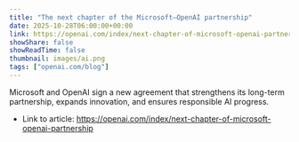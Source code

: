 ```yaml
---
title: "The next chapter of the Microsoft–OpenAI partnership"
date: 2025-10-28T06:00:00+00:00
link: https://openai.com/index/next-chapter-of-microsoft-openai-partnership
showShare: false
showReadTime: false
thumbnail: images/ai.png
tags: ["openai.com/blog"]
---
```

Microsoft and OpenAI sign a new agreement that strengthens its long-term partnership, expands innovation, and ensures responsible AI progress.

- Link to article: https://openai.com/index/next-chapter-of-microsoft-openai-partnership
